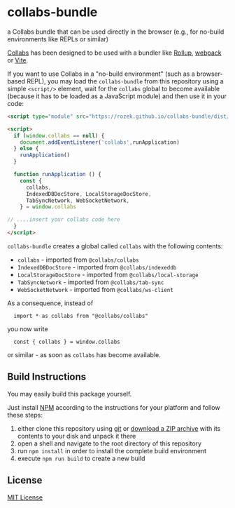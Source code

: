 # collabs-bundle #

a Collabs bundle that can be used directly in the browser (e.g., for no-build environments like REPLs or similar)

[Collabs](https://github.com/composablesys/collabs) has been designed to be used with a bundler like [Rollup](https://rollupjs.org/), [webpack](https://webpack.js.org/) or [Vite](https://vitejs.dev/).

If you want to use Collabs in a "no-build environment" (such as a browser-based REPL), you may load the `collabs-bundle` from this repository using a simple `<script/>` element, wait for the `collabs` global to become available (because it has to be loaded as a JavaScript module) and then use it in your code:

```html
<script type="module" src="https://rozek.github.io/collabs-bundle/dist/collabs-bundle.js"></script>

<script>
  if (window.collabs == null) {
    document.addEventListener('collabs',runApplication)
  } else {
    runApplication()
  }

  function runApplication () {
    const {
      collabs, 
      IndexedDBDocStore, LocalStorageDocStore,
      TabSyncNetwork, WebSocketNetwork,
    } = window.collabs

// ....insert your collabs code here
  }
</script>
```

`collabs-bundle` creates a global called `collabs` with the following contents:

* `collabs` - imported from `@collabs/collabs`
* `IndexedDBDocStore` - imported from `@collabs/indexeddb`
* `LocalStorageDocStore` - imported from `@collabs/local-storage`
* `TabSyncNetwork` - imported from `@collabs/tab-sync`
* `WebSocketNetwork` - imported from `@collabs/ws-client`

As a consequence, instead of

`  import * as collabs from "@collabs/collabs"`

you now write

`  const { collabs } = window.collabs`

or similar - as soon as `collabs` has become available.

## Build Instructions ##

You may easily build this package yourself.

Just install [NPM](https://docs.npmjs.com/) according to the instructions for your platform and follow these steps:

1. either clone this repository using [git](https://git-scm.com/) or [download a ZIP archive](https://github.com/rozek/collabs-bundle/archive/refs/heads/main.zip) with its contents to your disk and unpack it there 
2. open a shell and navigate to the root directory of this repository
3. run `npm install` in order to install the complete build environment
4. execute `npm run build` to create a new build

## License ##

[MIT License](LICENSE.md)
